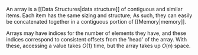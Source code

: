 An array is a [[Data Structures|data structure]] of contiguous and similar items. Each item has the same sizing and structure; As such, they can easily be concatenated together in a contiguous portion of [[Memory|memory]].

Arrays may have indices for the number of elements they have, and these indices correspond to consistent offsets from the 'head' of the array. With these, accessing a value takes $O(1)$ time, but the array takes up $O(n)$ space.
